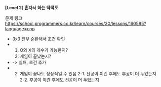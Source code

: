 **[Level 2] 혼자서 하는 틱택토**

문제 링크: https://school.programmers.co.kr/learn/courses/30/lessons/160585?language=cpp

* 3x3 전부 순환해서 조건 확인
* 1. O와 X의 개수가 가능한지?
  2. 게임이 끝났는지?
* -> 실패, 조건 추가
* 2. 게임이 끝나도 정상적일 수 있음
     2-1. 선공이 이긴 후에도 후공이 더 두었는지
     2-2. 후공이 이긴 후에도 선공이 더 두었는지
